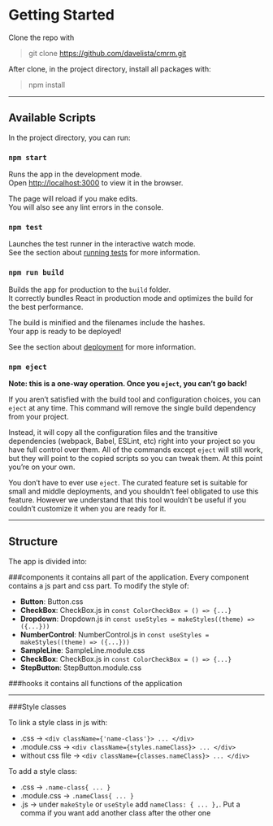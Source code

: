 # Getting Started

Clone the repo with
> git clone https://github.com/davelista/cmrm.git

After clone, in the project directory, install all packages with:
>npm install

***

## Available Scripts

In the project directory, you can run:

### `npm start`

Runs the app in the development mode.\
Open [http://localhost:3000](http://localhost:3000) to view it in the browser.

The page will reload if you make edits.\
You will also see any lint errors in the console.

### `npm test`

Launches the test runner in the interactive watch mode.\
See the section about [running tests](https://facebook.github.io/create-react-app/docs/running-tests) for more information.

### `npm run build`

Builds the app for production to the `build` folder.\
It correctly bundles React in production mode and optimizes the build for the best performance.

The build is minified and the filenames include the hashes.\
Your app is ready to be deployed!

See the section about [deployment](https://facebook.github.io/create-react-app/docs/deployment) for more information.

### `npm eject`

**Note: this is a one-way operation. Once you `eject`, you can’t go back!**

If you aren’t satisfied with the build tool and configuration choices, you can `eject` at any time. This command will remove the single build dependency from your project.

Instead, it will copy all the configuration files and the transitive dependencies (webpack, Babel, ESLint, etc) right into your project so you have full control over them. All of the commands except `eject` will still work, but they will point to the copied scripts so you can tweak them. At this point you’re on your own.

You don’t have to ever use `eject`. The curated feature set is suitable for small and middle deployments, and you shouldn’t feel obligated to use this feature. However we understand that this tool wouldn’t be useful if you couldn’t customize it when you are ready for it.

***

## Structure
The app is divided into:

###components
it contains all part of the application. Every component contains a js part and css part.
To modify the style of:
* **Button**: Button.css
* **CheckBox**: CheckBox.js in `const ColorCheckBox = () => {...}`
* **Dropdown**: Dropdown.js in `const useStyles = makeStyles((theme) => ({...}))`
* **NumberControl**: NumberControl.js in `const useStyles = makeStyles((theme) => ({...}))`
* **SampleLine**: SampleLine.module.css
* **CheckBox**: CheckBox.js in `const ColorCheckBox = () => {...}`
* **StepButton**: StepButton.module.css

###hooks
it contains all functions of the application

***

###Style classes

To link a style class in js with:
* .css &#8594; `<div className={'name-class'}> ... </div>`
* .module.css &#8594; `<div className={styles.nameClass}> ... </div>`
* without css file &#8594; `<div className={classes.nameClass}> ... </div>`

To add a style class:

* .css &#8594; `.name-class{ ... }`
* .module.css &#8594; `.nameClass{ ... }`
* .js &#8594; under `makeStyle` or `useStyle` add `nameClass: { ... },`. Put a comma if you want add another
class after the other one
